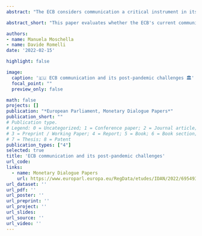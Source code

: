 ```yaml
---
abstract: "The ECB considers communication a critical instrument in its policy toolkit. Since its creation, the ECB has devoted significant attention to the mechanisms through which it conveys to the public information relevant to its decision-making and ensures its accountability. This paper assesses whether existing ECB communication practises are adequate to continue ensuring the effectiveness and accountability of monetary policy in light of the recent and upcoming challenges that the ECB confronts. This paper was provided by the Policy Department for Economic, Scientific and Quality of Life Policies at the request of the committee on Economic and Monetary Affairs (ECON) ahead of the Monetary Dialogue with the ECB President on 7 February 2022."

abstract_short: "This paper evaluates whether the ECB's current communication practices remain sufficient to ensure the effectiveness and accountability of its monetary policy in response to recent and future challenges. It was prepared for the ECON committee ahead of the Monetary Dialogue with the ECB President on 7 February 2022."

authors:
- name: Manuela Moschella
- name: Davide Romelli
date: '2022-02-15'

highlight: false

image:
  caption: '🇪🇺 ECB communication and its post-pandemic challenges 🏛️'
  focal_point: ""
  preview_only: false

math: false
projects: []
publication: "*European Parliament, Monetary Dialogue Papers*"
publication_short: ""
# Publication type.
# Legend: 0 = Uncategorized; 1 = Conference paper; 2 = Journal article;
# 3 = Preprint / Working Paper; 4 = Report; 5 = Book; 6 = Book section;
# 7 = Thesis; 8 = Patent
publication_types: ["4"]
selected: true
title: 'ECB communication and its post-pandemic challenges'
url_code: 
links:
  - name: Monetary Dialogue Papers
    url: https://www.europarl.europa.eu/RegData/etudes/IDAN/2022/695493/IPOL_IDA(2022)695493_EN.pdf
url_dataset: ''
url_pdf: ''
url_poster: ''
url_preprint: ''
url_project: ''
url_slides: 
url_source: ''
url_video: ''
---
```


